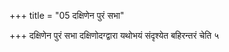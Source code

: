 +++
title = "05 दक्षिणेन पुरं सभा"

+++
दक्षिणेन पुरं सभा दक्षिणोदग्द्वारा यथोभयं संदृश्येत बहिरन्तरं चेति ५